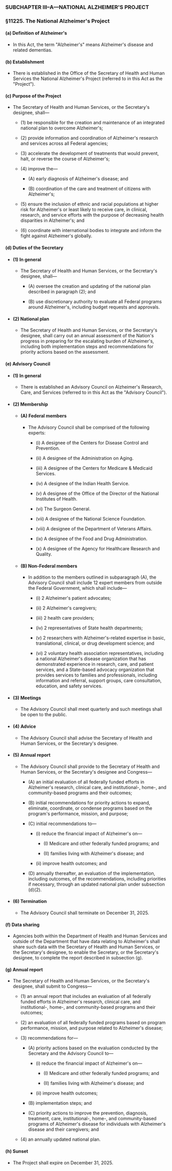 ### SUBCHAPTER III–A—NATIONAL ALZHEIMER'S PROJECT

### §11225. The National Alzheimer's Project
#### (a) Definition of Alzheimer's
* In this Act, the term "Alzheimer's" means Alzheimer's disease and related dementias.

#### (b) Establishment
* There is established in the Office of the Secretary of Health and Human Services the National Alzheimer's Project (referred to in this Act as the "Project").

#### (c) Purpose of the Project
* The Secretary of Health and Human Services, or the Secretary's designee, shall—

  * (1) be responsible for the creation and maintenance of an integrated national plan to overcome Alzheimer's;

  * (2) provide information and coordination of Alzheimer's research and services across all Federal agencies;

  * (3) accelerate the development of treatments that would prevent, halt, or reverse the course of Alzheimer's;

  * (4) improve the—

    * (A) early diagnosis of Alzheimer's disease; and

    * (B) coordination of the care and treatment of citizens with Alzheimer's;


  * (5) ensure the inclusion of ethnic and racial populations at higher risk for Alzheimer's or least likely to receive care, in clinical, research, and service efforts with the purpose of decreasing health disparities in Alzheimer's; and

  * (6) coordinate with international bodies to integrate and inform the fight against Alzheimer's globally.

#### (d) Duties of the Secretary
* #### (1) In general
  * The Secretary of Health and Human Services, or the Secretary's designee, shall—

    * (A) oversee the creation and updating of the national plan described in paragraph (2); and

    * (B) use discretionary authority to evaluate all Federal programs around Alzheimer's, including budget requests and approvals.

* #### (2) National plan
  * The Secretary of Health and Human Services, or the Secretary's designee, shall carry out an annual assessment of the Nation's progress in preparing for the escalating burden of Alzheimer's, including both implementation steps and recommendations for priority actions based on the assessment.

#### (e) Advisory Council
* #### (1) In general
  * There is established an Advisory Council on Alzheimer's Research, Care, and Services (referred to in this Act as the "Advisory Council").

* #### (2) Membership
  * #### (A) Federal members
    * The Advisory Council shall be comprised of the following experts:

      * (i) A designee of the Centers for Disease Control and Prevention.

      * (ii) A designee of the Administration on Aging.

      * (iii) A designee of the Centers for Medicare & Medicaid Services.

      * (iv) A designee of the Indian Health Service.

      * (v) A designee of the Office of the Director of the National Institutes of Health.

      * (vi) The Surgeon General.

      * (vii) A designee of the National Science Foundation.

      * (viii) A designee of the Department of Veterans Affairs.

      * (ix) A designee of the Food and Drug Administration.

      * (x) A designee of the Agency for Healthcare Research and Quality.

  * #### (B) Non-Federal members
    * In addition to the members outlined in subparagraph (A), the Advisory Council shall include 12 expert members from outside the Federal Government, which shall include—

      * (i) 2 Alzheimer's patient advocates;

      * (ii) 2 Alzheimer's caregivers;

      * (iii) 2 health care providers;

      * (iv) 2 representatives of State health departments;

      * (v) 2 researchers with Alzheimer's-related expertise in basic, translational, clinical, or drug development science; and

      * (vi) 2 voluntary health association representatives, including a national Alzheimer's disease organization that has demonstrated experience in research, care, and patient services, and a State-based advocacy organization that provides services to families and professionals, including information and referral, support groups, care consultation, education, and safety services.

* #### (3) Meetings
  * The Advisory Council shall meet quarterly and such meetings shall be open to the public.

* #### (4) Advice
  * The Advisory Council shall advise the Secretary of Health and Human Services, or the Secretary's designee.

* #### (5) Annual report
  * The Advisory Council shall provide to the Secretary of Health and Human Services, or the Secretary's designee and Congress—

    * (A) an initial evaluation of all federally funded efforts in Alzheimer's research, clinical care, and institutional-, home-, and community-based programs and their outcomes;

    * (B) initial recommendations for priority actions to expand, eliminate, coordinate, or condense programs based on the program's performance, mission, and purpose;

    * (C) initial recommendations to—

      * (i) reduce the financial impact of Alzheimer's on—

        * (I) Medicare and other federally funded programs; and

        * (II) families living with Alzheimer's disease; and


      * (ii) improve health outcomes; and


    * (D) annually thereafter, an evaluation of the implementation, including outcomes, of the recommendations, including priorities if necessary, through an updated national plan under subsection (d)(2).

* #### (6) Termination
  * The Advisory Council shall terminate on December 31, 2025.

#### (f) Data sharing
* Agencies both within the Department of Health and Human Services and outside of the Department that have data relating to Alzheimer's shall share such data with the Secretary of Health and Human Services, or the Secretary's designee, to enable the Secretary, or the Secretary's designee, to complete the report described in subsection (g).

#### (g) Annual report
* The Secretary of Health and Human Services, or the Secretary's designee, shall submit to Congress—

  * (1) an annual report that includes an evaluation of all federally funded efforts in Alzheimer's research, clinical care, and institutional-, home-, and community-based programs and their outcomes;

  * (2) an evaluation of all federally funded programs based on program performance, mission, and purpose related to Alzheimer's disease;

  * (3) recommendations for—

    * (A) priority actions based on the evaluation conducted by the Secretary and the Advisory Council to—

      * (i) reduce the financial impact of Alzheimer's on—

        * (I) Medicare and other federally funded programs; and

        * (II) families living with Alzheimer's disease; and


      * (ii) improve health outcomes;


    * (B) implementation steps; and

    * (C) priority actions to improve the prevention, diagnosis, treatment, care, institutional-, home-, and community-based programs of Alzheimer's disease for individuals with Alzheimer's disease and their caregivers; and


  * (4) an annually updated national plan.

#### (h) Sunset
* The Project shall expire on December 31, 2025.